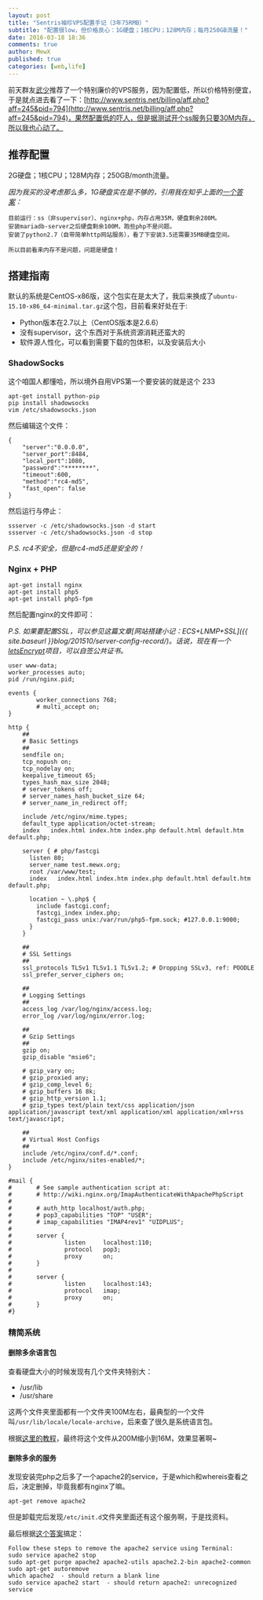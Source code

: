 ```yaml
---
layout: post
title: "Sentris袖珍VPS配置手记（3年75RMB）"
subtitle: "配置很low，但价格良心：1G硬盘；1核CPU；128M内存；每月250GB流量！"
date: 2016-03-18 18:36
comments: true
author: MewX
published: true
categories: [web,life]
---
```


前天群友[武少](http://weibo.com/ranxiangzi)推荐了一个特别廉价的VPS服务，因为配置低，所以价格特别便宜，于是就点进去看了一下：[http://www.sentris.net/billing/aff.php?aff=245&pid=794](http://www.sentris.net/billing/aff.php?aff=245&pid=794)，果然配置低的吓人，但是据测试开个ss服务只要30M内存，所以我也心动了。

## 推荐配置

2G硬盘；1核CPU；128M内存；250GB/month流量。

*因为我买的没考虑那么多，1G硬盘实在是不够的，引用我在知乎上面的[一个答案](https://www.zhihu.com/question/19757001/answer/91325669)：*

    目前运行：ss（非supervisor）、nginx+php，内存占用35M，硬盘剩余280M。
    安装mariadb-server之后硬盘剩余100M，跑些php不是问题。
    安装了python2.7（自带简单http网站服务），看了下安装3.5还需要35MB硬盘空间。

    所以目前看来内存不是问题，问题是硬盘！

## 搭建指南

默认的系统是CentOS-x86版，这个包实在是太大了，我后来换成了`ubuntu-15.10-x86_64-minimal.tar.gz`这个包，目前看来好处在于:

- Python版本在2.7以上（CentOS版本是2.6.6）
- 没有supervisor，这个东西对于系统资源消耗还蛮大的
- 软件源人性化，可以看到需要下载的包体积，以及安装后大小

### ShadowSocks

这个咱国人都懂哈，所以境外自用VPS第一个要安装的就是这个 233

    apt-get install python-pip
    pip install shadowsocks
    vim /etc/shadowsocks.json

然后编辑这个文件：

    {
        "server":"0.0.0.0",
        "server_port":8484,
        "local_port":1080,
        "password":"********",
        "timeout":600,
        "method":"rc4-md5",
        "fast_open": false
    }

然后运行与停止：

    ssserver -c /etc/shadowsocks.json -d start
    ssserver -c /etc/shadowsocks.json -d stop

*P.S. rc4不安全，但是rc4-md5还是安全的！*

### Nginx + PHP

    apt-get install nginx
    apt-get install php5
    apt-get install php5-fpm

然后配置nginx的文件即可：

*P.S. 如果要配置SSL，可以参见这篇文章[网站搭建小记：ECS+LNMP+SSL]({{ site.baseurl }}blog/201510/server-config-record/)。话说，现在有一个[letsEncrypt](https://letsencrypt.org)项目，可以自签公共证书。*

    user www-data;
    worker_processes auto;
    pid /run/nginx.pid;

    events {
            worker_connections 768;
            # multi_accept on;
    }

    http {
        ##
        # Basic Settings
        ##
        sendfile on;
        tcp_nopush on;
        tcp_nodelay on;
        keepalive_timeout 65;
        types_hash_max_size 2048;
        # server_tokens off;
        # server_names_hash_bucket_size 64;
        # server_name_in_redirect off;

        include /etc/nginx/mime.types;
        default_type application/octet-stream;
        index   index.html index.htm index.php default.html default.htm default.php;

        server { # php/fastcgi
          listen 80;
          server_name test.mewx.org;
          root /var/www/test;
          index   index.html index.htm index.php default.html default.htm default.php;

          location ~ \.php$ {
            include fastcgi.conf;
            fastcgi_index index.php;
            fastcgi_pass unix:/var/run/php5-fpm.sock; #127.0.0.1:9000;
          }
        }

        ##
        # SSL Settings
        ##
        ssl_protocols TLSv1 TLSv1.1 TLSv1.2; # Dropping SSLv3, ref: POODLE
        ssl_prefer_server_ciphers on;

        ##
        # Logging Settings
        ##
        access_log /var/log/nginx/access.log;
        error_log /var/log/nginx/error.log;

        ##
        # Gzip Settings
        ##
        gzip on;
        gzip_disable "msie6";

        # gzip_vary on;
        # gzip_proxied any;
        # gzip_comp_level 6;
        # gzip_buffers 16 8k;
        # gzip_http_version 1.1;
        # gzip_types text/plain text/css application/json application/javascript text/xml application/xml application/xml+rss text/javascript;

        ##
        # Virtual Host Configs
        ##
        include /etc/nginx/conf.d/*.conf;
        include /etc/nginx/sites-enabled/*;
    }

    #mail {
    #       # See sample authentication script at:
    #       # http://wiki.nginx.org/ImapAuthenticateWithApachePhpScript
    #
    #       # auth_http localhost/auth.php;
    #       # pop3_capabilities "TOP" "USER";
    #       # imap_capabilities "IMAP4rev1" "UIDPLUS";
    #
    #       server {
    #               listen     localhost:110;
    #               protocol   pop3;
    #               proxy      on;
    #       }
    #
    #       server {
    #               listen     localhost:143;
    #               protocol   imap;
    #               proxy      on;
    #       }
    #}

### 精简系统

#### 删除多余语言包

查看硬盘大小的时候发现有几个文件夹特别大：

- /usr/lib
- /usr/share

这两个文件夹里面都有一个文件夹100M左右，最典型的一个文件叫`/usr/lib/locale/locale-archive`，后来查了很久是系统语言包。

根据[这里的教程](http://unix.stackexchange.com/questions/90006/how-do-i-reduce-the-size-of-locale-archive)，最终将这个文件从200M缩小到16M，效果显著啊~

#### 删除多余的服务

发现安装完php之后多了一个apache2的service，于是which和whereis查看之后，决定删掉，毕竟我都有nginx了嘛。

    apt-get remove apache2

但是卸载完后发现`/etc/init.d`文件夹里面还有这个服务啊，于是找资料。

最后根据[这个答案](http://askubuntu.com/a/387793)搞定：

    Follow these steps to remove the apache2 service using Terminal:
    sudo service apache2 stop
    sudo apt-get purge apache2 apache2-utils apache2.2-bin apache2-common
    sudo apt-get autoremove
    which apache2  - should return a blank line
    sudo service apache2 start  - should return apache2: unrecognized service
